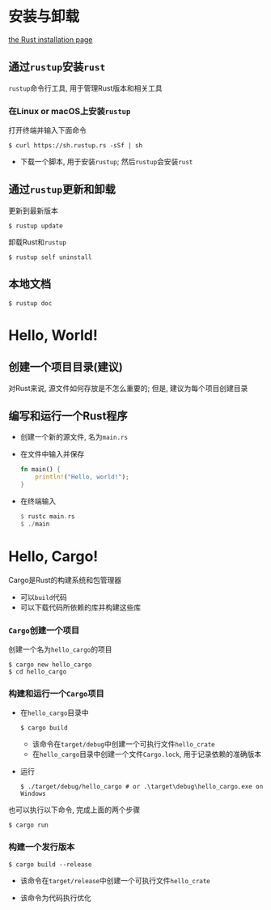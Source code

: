 # 安装与卸载

[the Rust installation page](https://www.rust-lang.org/tools/install)

## 通过`rustup`安装`rust`

`rustup`命令行工具, 用于管理Rust版本和相关工具

### 在Linux or macOS上安装`rustup`

打开终端并输入下面命令

```shell
$ curl https://sh.rustup.rs -sSf | sh                                         
```

* 下载一个脚本, 用于安装`rustup`; 然后`rustup`会安装`rust`

## 通过`rustup`更新和卸载

更新到最新版本

```shell
$ rustup update
```

卸载Rust和`rustup`

```shell
$ rustup self uninstall
```

## 本地文档

```shell
$ rustup doc
```

# Hello, World!

## 创建一个项目目录(建议)

对Rust来说, 源文件如何存放是不怎么重要的; 但是, 建议为每个项目创建目录

## 编写和运行一个Rust程序

* 创建一个新的源文件, 名为`main.rs`

* 在文件中输入并保存

  ```rust
  fn main() {
      println!("Hello, world!");
  }
  ```

* 在终端输入

  ```rust
  $ rustc main.rs
  $ ./main
  ```

# Hello, Cargo!

Cargo是Rust的构建系统和包管理器

* 可以`build`代码
* 可以下载代码所依赖的库并构建这些库

### `Cargo`创建一个项目

创建一个名为`hello_cargo`的项目

```shell
$ cargo new hello_cargo
$ cd hello_cargo
```

### 构建和运行一个`Cargo`项目

* 在`hello_cargo`目录中

  ```shell
  $ cargo build
  ```
  * 该命令在`target/debug`中创建一个可执行文件`hello_crate`
  * 在`hello_cargo`目录中创建一个文件`Cargo.lock`, 用于记录依赖的准确版本

* 运行

  ```shell
  $ ./target/debug/hello_cargo # or .\target\debug\hello_cargo.exe on Windows
  ```

也可以执行以下命令, 完成上面的两个步骤

```shell
$ cargo run
```

### 构建一个发行版本

```shell
$ cargo build --release
```

* 该命令在`target/release`中创建一个可执行文件`hello_crate`

* 该命令为代码执行优化